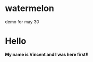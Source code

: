 # watermelon
demo for may 30

<h1>Hello</h1>
<p><b>My name is Vincent and I was here first!!</b></p>